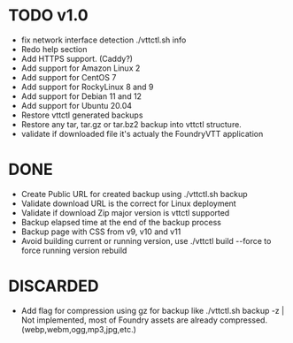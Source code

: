 # TODO v1.0
- fix network interface detection ./vttctl.sh info
- Redo help section
- Add HTTPS support. (Caddy?)
- Add support for Amazon Linux 2
- Add support for CentOS 7
- Add support for RockyLinux 8 and 9
- Add support for Debian 11 and 12
- Add support for Ubuntu 20.04
- Restore vttctl generated backups
- Restore any tar, tar.gz or tar.bz2 backup into vttctl structure.
- validate if downloaded file it's actualy the FoundryVTT application

# DONE
- Create Public URL for created backup using ./vttctl.sh backup
- Validate download URL is the correct for Linux deployment
- Validate if download Zip major version is vttctl supported
- Backup elapsed time at the end of the backup process
- Backup page with CSS from v9, v10 and v11
- Avoid building current or running version, use ./vttctl build --force to force running version rebuild

# DISCARDED
- Add flag for compression using gz for backup like ./vttctl.sh backup -z | Not implemented, most of Foundry assets are already compressed. (webp,webm,ogg,mp3,jpg,etc.)
